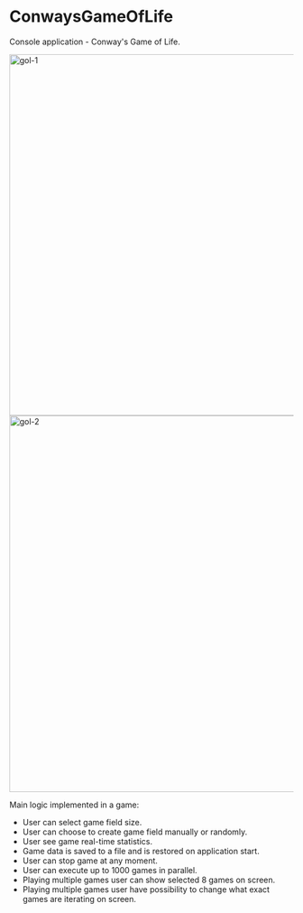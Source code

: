 # ConwaysGameOfLife
Console application - Conway's Game of Life.

<img width="640" alt="gol-1" src="https://user-images.githubusercontent.com/92057728/208986705-d2a2eae4-5425-4bb1-ae16-de6459318735.png">

<img width="667" alt="gol-2" src="https://user-images.githubusercontent.com/92057728/208986755-0aa01b7a-98bd-4061-bfe7-35b5d3ce3010.png">

Main logic implemented in a game:

- User can select game field size.
- User can choose to create game field manually or randomly.
- User see game real-time statistics.
- Game data is saved to a file and is restored on application start.
- User can stop game at any moment.
- User can execute up to 1000 games in parallel.
- Playing multiple games user can show selected 8 games on screen.
- Playing multiple games user have possibility to change what exact games are iterating on screen.
